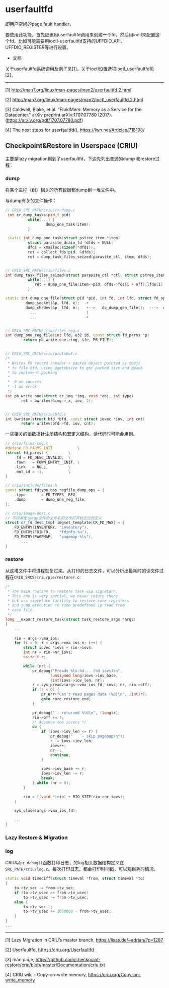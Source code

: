 # userfaultfd

即用户空间的page fault handler。

要使用此功能，首先应该用userfaultfd调用来创建一个fd，然后用ioctl来配置这个fd，比如可能需要用ioctl-userfaultfd支持的UFFDIO_API、UFFDIO_REGISTER等进行设置。

* 文档

关于userfaultfd系统调用及例子见[1]，关于ioctl设置选项ioctl_userfaultfd见[2]。

---
[1] http://man7.org/linux/man-pages/man2/userfaultfd.2.html

[2] http://man7.org/linux/man-pages/man2/ioctl_userfaultfd.2.html

[3] Caldwell, Blake, et al. "FluidMem: Memory as a Service for the Datacenter." arXiv preprint arXiv:1707.07780 (2017). (https://arxiv.org/pdf/1707.07780.pdf)

[4] The next steps for userfaultfd(), https://lwn.net/Articles/718198/

## Checkpoint&Restore in Userspace (CRIU)

主要是lazy migration用到了userfaultfd，下边先列出普通的dump
和restore过程：

### dump

将某个进程（树）相关的所有数据都dump到一堆文件中。

与dump有关的文件操作：

```cpp
// CRIU_SRC_PATH/criu/cr-dump.c
 int cr_dump_tasks(pid_t pid)
          while(...) {
                  dump_one_task(item);
          }

 static int dump_one_task(struct pstree_item *item)
          struct parasite_drain_fd *dfds = NULL;
          dfds = xmalloc(sizeof(*dfds));
          ret = collect_fds(pid, &dfds);
          ret = dump_task_files_seized(parasite_ctl, item, dfds);


// CRIU_SRC_PATH/criu/files.c
int dump_task_files_seized(struct parasite_ctl *ctl, struct pstree_item *item, struct parasite_drain_fd *dfds)
          while(...) {
             ret = dump_one_file(item->pid, dfds->fds[i + off],lfds[i], opts + i, ctl, &e);
          }

static int dump_one_file(struct pid *pid, int fd, int lfd, struct fd_opts *opts, struct parasite_ctl *ctl, FdinfoEntry *e)
         dump_socket(&p, lfd, e);  -+
         dump_chrdev(&p, lfd, e);   +-->   do_dump_gen_file();  --->  dump_one_reg_file();
           ...                      |
           ...                     -+


// CRIU_SRC_PATH/criu/files-reg.c
int dump_one_reg_file(int lfd, u32 id, const struct fd_parms *p)
        return pb_write_one(rimg, &fe, PB_FILE);
        

// CRIU_SRC_PATH/criu/protobuf.c
/*
 * Writes PB record (header + packed object pointed by @obj)
 * to file @fd, using @getpksize to get packed size and @pack
 * to implement packing
 *
 *  0 on success
 * -1 on error
 */
int pb_write_one(struct cr_img *img, void *obj, int type)
       ret = bwritev(&img->_x, iov, 2);


// CRIU_SRC_PATH/criu/bfd.c
int bwritev(struct bfd *bfd, const struct iovec *iov, int cnt)
       return writev(bfd->fd, iov, cnt);

```

一些相关的函数指针注册结构和宏定义结构，读代码时可能会用到。

```cpp
// criu/files-reg.c
#define FD_PARMS_INIT           \
(struct fd_parms) {         \
    .fd = FD_DESC_INVALID,  \
    .fown   = FOWN_ENTRY__INIT, \
    .link   = NULL,         \
    .mnt_id = -1,           \
}

// criu/include/files.h
const struct fdtype_ops regfile_dump_ops = {
    .type       = FD_TYPES__REG,
    .dump       = dump_one_reg_file,
};

// criu/image-desc.c
// 不同类型image文件的文件名和文件打开标志位的定义
struct cr_fd_desc_tmpl imgset_template[CR_FD_MAX] = {
    FD_ENTRY(INVENTORY, "inventory"),
    FD_ENTRY(FDINFO,    "fdinfo-%u"),
    FD_ENTRY(PAGEMAP,   "pagemap-%lu"),
       ...
}
```

### restore

从这堆文件中将进程恢复过来。从打印的日志文件，可以分析出最耗时的读文件过程在`CRIU_SRCS/criu/pie/restorer.c`:


```cpp
/*
 * The main routine to restore task via sigreturn.
 * This one is very special, we never return there
 * but use sigreturn facility to restore core registers
 * and jump execution to some predefined ip read from
 * core file.
 */
long __export_restore_task(struct task_restore_args *args)
{
    ...
      
    rio = args->vma_ios;
    for (i = 0; i < args->vma_ios_n; i++) {
        struct iovec *iovs = rio->iovs;
        int nr = rio->nr_iovs;
        ssize_t r;

        while (nr) {
            pr_debug("Preadv %lx:%d... (%d iovs)\n",
                    (unsigned long)iovs->iov_base,
                    (int)iovs->iov_len, nr);
            r = sys_preadv(args->vma_ios_fd, iovs, nr, rio->off);
            if (r < 0) {
                pr_err("Can't read pages data (%d)\n", (int)r);
                goto core_restore_end;
            }

            pr_debug("`- returned %ld\n", (long)r);
            rio->off += r;
            /* Advance the iovecs */
            do {
                if (iovs->iov_len <= r) {
                    pr_debug("   `- skip pagemap\n");
                    r -= iovs->iov_len;
                    iovs++;
                    nr--;
                    continue;
                }

                iovs->iov_base += r;
                iovs->iov_len -= r;
                break;
            } while (nr > 0);
        }

        rio = ((void *)rio) + RIO_SIZE(rio->nr_iovs);
    }

    sys_close(args->vma_ios_fd);
    
    ...
}
```

### Lazy Restore & Migration

### log 

CRIU以`pr_debug()`函数打印日志，的log相关数据结构定义在`SRC_PATH/criu/log.c`。每次打印日志，都会打印时间戳，可以观察耗时情况。

```cpp
static void timediff(struct timeval *from, struct timeval *to)
{
    to->tv_sec -= from->tv_sec;
    if (to->tv_usec >= from->tv_usec)
        to->tv_usec -= from->tv_usec;
    else {
        to->tv_sec--;
        to->tv_usec += 1000000 - from->tv_usec;
    }
}
...
```
---

[1] Lazy Migration in CRIU’s master branch, https://lisas.de/~adrian/?p=1287

[2] Userfaultfd, https://criu.org/Userfaultfd

[3] man page, https://github.com/checkpoint-restore/criu/blob/master/Documentation/criu.txt

[4] CRIU wiki - Copy-on-write memory, https://criu.org/Copy-on-write_memory 